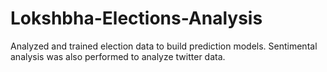 # Lokshbha-Elections-Analysis
Analyzed and trained election data to build prediction models. Sentimental analysis was also performed to analyze twitter data.
